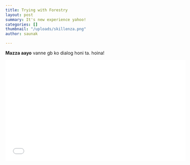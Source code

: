 ```yaml
---
title: Trying with Forestry
layout: post
summary: It's new experience yahoo!
categories: []
thumbnail: "/uploads/skillenza.png"
author: saunak

---
```

**Mazza aayo** vanne gb ko dialog honi ta. hoina!

<iframe width="560" height="315" src="[https://www.youtube.com/embed/UM9LXdCT31k](https://www.youtube.com/embed/UM9LXdCT31k "Naya Video")" frameborder="0" allow="accelerometer; autoplay; encrypted-media; gyroscope; picture-in-picture" allowfullscreen></iframe>